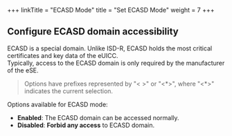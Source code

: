 +++
linkTitle = "ECASD Mode"
title = "Set ECASD Mode"
weight = 7
+++

## Configure ECASD domain accessibility

ECASD is a special domain. Unlike ISD-R, ECASD holds the most critical certificates and key data of the eUICC.  
Typically, access to the ECASD domain is only required by the manufacturer of the eSE.  

> Options have prefixes represented by "\< \>" or "\<\*\>", where "\<\*\>" indicates the current selection.  

Options available for ECASD mode:

- **Enabled**: The ECASD domain can be accessed normally.
- **Disabled**: **Forbid any access** to ECASD domain.
